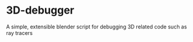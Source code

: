 # 3D-debugger
A simple, extensible blender script for debugging 3D related code such as ray tracers
